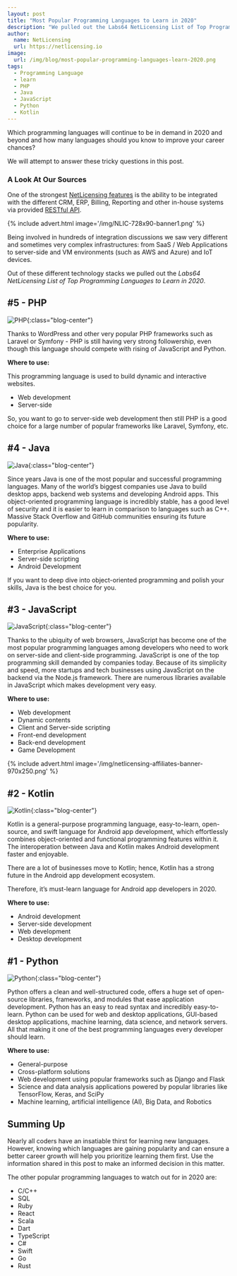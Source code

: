 ```yaml
---
layout: post
title: "Most Popular Programming Languages to Learn in 2020"
description: "We pulled out the Labs64 NetLicensing List of Top Programming Languages to Learn in 2020"
author:
  name: NetLicensing
  url: https://netlicensing.io
image:
  url: /img/blog/most-popular-programming-languages-learn-2020.png
tags:
  - Programming Language
  - learn
  - PHP
  - Java
  - JavaScript
  - Python
  - Kotlin
---
```


Which programming languages will continue to be in demand in 2020 and beyond and how many languages should you know to improve your career chances?

We will attempt to answer these tricky questions in this post.

### A Look At Our Sources

One of the strongest [NetLicensing features](https://netlicensing.io/features-all) is the ability to be integrated with the different CRM, ERP, Billing, Reporting and other in-house systems via provided [RESTful API](https://netlicensing.io/wiki/restful-api).

{% include advert.html image='/img/NLIC-728x90-banner1.png' %}

Being involved in hundreds of integration discussions we saw very different and sometimes very complex infrastructures: from SaaS / Web Applications to server-side and VM environments (such as AWS and Azure) and IoT devices.

Out of these different technology stacks we pulled out the *Labs64 NetLicensing List of Top Programming Languages to Learn in 2020*.

## #5 - PHP

![PHP](/img/blog/nlic-programming-languages-php.png "PHP"){:class="blog-center"}

Thanks to WordPress and other very popular PHP frameworks such as Laravel or Symfony - PHP is still having very strong followership, even though this language should compete with rising of JavaScript and Python.

**Where to use:**

This programming language is used to build dynamic and interactive websites.

- Web development
- Server-side

So, you want to go to server-side web development then still PHP is a good choice for a large number of popular frameworks like Laravel, Symfony, etc.

## #4 - Java

![Java](/img/blog/nlic-programming-languages-java.png "Java"){:class="blog-center"}

Since years Java is one of the most popular and successful programming languages.
Many of the world’s biggest companies use Java to build desktop apps, backend web systems and developing Android apps.
This object-oriented programming language is incredibly stable, has a good level of security and it is easier to learn in comparison to languages such as C++.
Massive Stack Overflow and GitHub communities ensuring its future popularity.

**Where to use:**

- Enterprise Applications
- Server-side scripting
- Android Development

If you want to deep dive into object-oriented programming and polish your skills, Java is the best choice for you.

## #3 - JavaScript

![JavaScript](/img/blog/nlic-programming-languages-javascript.png "JavaScript"){:class="blog-center"}

Thanks to the ubiquity of web browsers, JavaScript has become one of the most popular programming languages among developers who need to work on server-side and client-side programming.
JavaScript is one of the top programming skill demanded by companies today.
Because of its simplicity and speed, more startups and tech businesses using JavaScript on the backend via the Node.js framework.
There are numerous libraries available in JavaScript which makes development very easy.

**Where to use:**

- Web development
- Dynamic contents
- Client and Server-side scripting
- Front-end development
- Back-end development
- Game Development

{% include advert.html image='/img/netlicensing-affiliates-banner-970x250.png' %}

## #2 - Kotlin

![Kotlin](/img/blog/nlic-programming-languages-kotlin.png "Kotlin"){:class="blog-center"}

Kotlin is a general-purpose programming language, easy-to-learn, open-source, and swift language for Android app development, which effortlessly combines object-oriented and functional programming features within it.
The interoperation between Java and Kotlin makes Android development faster and enjoyable.

There are a lot of businesses move to Kotlin; hence, Kotlin has a strong future in the Android app development ecosystem.

Therefore, it’s must-learn language for Android app developers in 2020.

**Where to use:**

- Android development
- Server-side development
- Web development
- Desktop development

## #1 - Python

![Python](/img/blog/nlic-programming-languages-python.png "Python"){:class="blog-center"}

Python offers a clean and well-structured code, offers a huge set of open-source libraries, frameworks, and modules that ease application development.
Python has an easy to read syntax and incredibly easy-to-learn.
Python can be used for web and desktop applications, GUI-based desktop applications, machine learning, data science, and network servers.
All that making it one of the best programming languages every developer should learn.

**Where to use:**

- General-purpose
- Cross-platform solutions
- Web development using popular frameworks such as Django and Flask
- Science and data analysis applications powered by popular libraries like TensorFlow, Keras, and SciPy
- Machine learning, artificial intelligence (AI), Big Data, and Robotics

## Summing Up

Nearly all coders have an insatiable thirst for learning new languages. However, knowing which languages are gaining popularity and can ensure a better career growth will help you prioritize learning them first.
Use the information shared in this post to make an informed decision in this matter.


The other popular programming languages to watch out for in 2020 are:
- C/C++
- SQL
- Ruby
- React
- Scala
- Dart
- TypeScript
- C#
- Swift
- Go
- Rust
